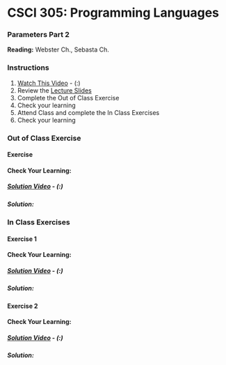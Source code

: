 # CSCI 305: Programming Languages

### Parameters Part 2

**Reading:** Webster Ch., Sebasta Ch.

### Instructions
1. [Watch This Video]() - (:)
2. Review the [Lecture Slides](slides/Lecture23.pdf)
3. Complete the Out of Class Exercise
4. Check your learning
5. Attend Class and complete the In Class Exercises
6. Check your learning

### Out of Class Exercise

#### Exercise

#### Check Your Learning:

##### [Solution Video]() - (:)

##### Solution:

### In Class Exercises

#### Exercise 1

#### Check Your Learning:

##### [Solution Video]() - (:)

##### Solution:

#### Exercise 2

#### Check Your Learning:

##### [Solution Video]() - (:)

##### Solution:
